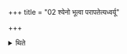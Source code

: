 +++
title = "02 श्येनो भूत्वा परापतेत्यध्वर्यू"

+++

<details><summary>थिते</summary>

श्येनो भूत्वा परापतेत्यध्वर्यू राजानमभिमन्त्रयते २
</details>
